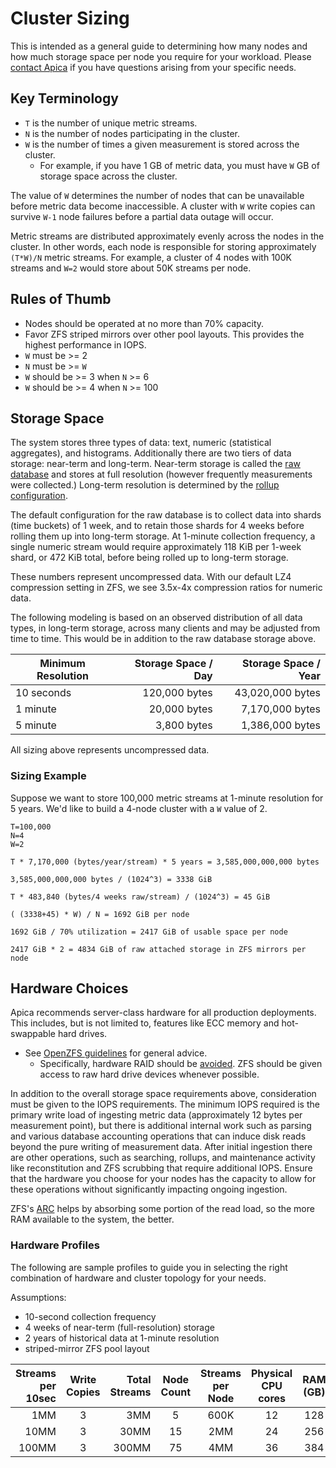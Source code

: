 # Cluster Sizing

This is intended as a general guide to determining how many nodes and how much storage space per node you require for your workload. Please [contact Apica](mailto:support@apica.io) if you have questions arising from your specific needs.

## Key Terminology[​](https://docs.circonus.com/irondb/getting-started/cluster-sizing#key-terminology) <a href="#key-terminology" id="key-terminology"></a>

* `T` is the number of unique metric streams.
* `N` is the number of nodes participating in the cluster.
* `W` is the number of times a given measurement is stored across the cluster.
  * For example, if you have 1 GB of metric data, you must have `W` GB of storage space across the cluster.

The value of `W` determines the number of nodes that can be unavailable before metric data become inaccessible. A cluster with `W` write copies can survive `W-1` node failures before a partial data outage will occur.

Metric streams are distributed approximately evenly across the nodes in the cluster. In other words, each node is responsible for storing approximately `(T*W)/N` metric streams. For example, a cluster of 4 nodes with 100K streams and `W=2` would store about 50K streams per node.

## Rules of Thumb[​](https://docs.circonus.com/irondb/getting-started/cluster-sizing#rules-of-thumb) <a href="#rules-of-thumb" id="rules-of-thumb"></a>

* Nodes should be operated at no more than 70% capacity.
* Favor ZFS striped mirrors over other pool layouts. This provides the highest performance in IOPS.
* `W` must be >= 2
* `N` must be >= `W`
* `W` should be >= 3 when `N` >= 6
* `W` should be >= 4 when `N` >= 100

## Storage Space[​](https://docs.circonus.com/irondb/getting-started/cluster-sizing#storage-space) <a href="#storage-space" id="storage-space"></a>

The system stores three types of data: text, numeric (statistical aggregates), and histograms. Additionally there are two tiers of data storage: near-term and long-term. Near-term storage is called the [raw database](configuration.md#raw_database) and stores at full resolution (however frequently measurements were collected.) Long-term resolution is determined by the [rollup configuration](configuration.md#cache).

The default configuration for the raw database is to collect data into shards (time buckets) of 1 week, and to retain those shards for 4 weeks before rolling them up into long-term storage. At 1-minute collection frequency, a single numeric stream would require approximately 118 KiB per 1-week shard, or 472 KiB total, before being rolled up to long-term storage.

These numbers represent uncompressed data. With our default LZ4 compression setting in ZFS, we see 3.5x-4x compression ratios for numeric data.

The following modeling is based on an observed distribution of all data types, in long-term storage, across many clients and may be adjusted from time to time. This would be in addition to the raw database storage above.

| Minimum Resolution | Storage Space / Day | Storage Space / Year |
| ------------------ | ------------------: | -------------------: |
| 10 seconds         |       120,000 bytes |     43,020,000 bytes |
| 1 minute           |        20,000 bytes |      7,170,000 bytes |
| 5 minute           |         3,800 bytes |      1,386,000 bytes |

All sizing above represents uncompressed data.

### Sizing Example[​](https://docs.circonus.com/irondb/getting-started/cluster-sizing#sizing-example) <a href="#sizing-example" id="sizing-example"></a>

Suppose we want to store 100,000 metric streams at 1-minute resolution for 5 years. We'd like to build a 4-node cluster with a `W` value of 2.

```
T=100,000
N=4
W=2

T * 7,170,000 (bytes/year/stream) * 5 years = 3,585,000,000,000 bytes

3,585,000,000,000 bytes / (1024^3) = 3338 GiB

T * 483,840 (bytes/4 weeks raw/stream) / (1024^3) = 45 GiB

( (3338+45) * W) / N = 1692 GiB per node

1692 GiB / 70% utilization = 2417 GiB of usable space per node

2417 GiB * 2 = 4834 GiB of raw attached storage in ZFS mirrors per node
```

## Hardware Choices[​](https://docs.circonus.com/irondb/getting-started/cluster-sizing#hardware-choices) <a href="#hardware-choices" id="hardware-choices"></a>

Apica recommends server-class hardware for all production deployments. This includes, but is not limited to, features like ECC memory and hot-swappable hard drives.

* See [OpenZFS guidelines](http://open-zfs.org/wiki/Hardware) for general advice.
  * Specifically, hardware RAID should be [avoided](http://open-zfs.org/wiki/Hardware#Hardware_RAID_controllers). ZFS should be given access to raw hard drive devices whenever possible.

In addition to the overall storage space requirements above, consideration must be given to the IOPS requirements. The minimum IOPS required is the primary write load of ingesting metric data (approximately 12 bytes per measurement point), but there is additional internal work such as parsing and various database accounting operations that can induce disk reads beyond the pure writing of measurement data. After initial ingestion there are other operations, such as searching, rollups, and maintenance activity like reconstitution and ZFS scrubbing that require additional IOPS. Ensure that the hardware you choose for your nodes has the capacity to allow for these operations without significantly impacting ongoing ingestion.

ZFS's [ARC](http://open-zfs.org/wiki/Performance_tuning#Adaptive_Replacement_Cache) helps by absorbing some portion of the read load, so the more RAM available to the system, the better.

### Hardware Profiles[​](https://docs.circonus.com/irondb/getting-started/cluster-sizing#hardware-profiles) <a href="#hardware-profiles" id="hardware-profiles"></a>

The following are sample profiles to guide you in selecting the right combination of hardware and cluster topology for your needs.

Assumptions:

* 10-second collection frequency
* 4 weeks of near-term (full-resolution) storage
* 2 years of historical data at 1-minute resolution
* striped-mirror ZFS pool layout

| Streams per 10sec | Write Copies | Total Streams | Node Count | Streams per Node | Physical CPU cores | RAM (GB) | 7200rpm spindles |
| ----------------: | :----------: | ------------: | :--------: | :--------------: | :----------------: | :------: | ---------------: |
|               1MM |       3      |           3MM |      5     |       600K       |         12         |    128   |            6x 2T |
|              10MM |       3      |          30MM |     15     |        2MM       |         24         |    256   |           24x 4T |
|             100MM |       3      |         300MM |     75     |        4MM       |         36         |    384   |           45x 4T |
